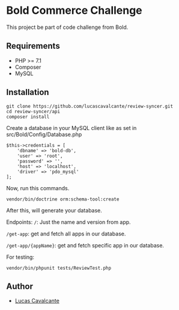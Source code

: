 # Bold Commerce Challenge

This project be part of code challenge from Bold.

## Requirements

- PHP >= 7.1
- Composer
- MySQL

## Installation

```
git clone https://github.com/lucascavalcante/review-syncer.git
cd review-syncer/api
composer install
```
Create a database in your MySQL client like as set in src/Bold/Config/Database.php

```
$this->credentials = [
    'dbname' => 'bold-db',
    'user' => 'root',
    'password' => '',
    'host' => 'localhost',
    'driver' => 'pdo_mysql'
];
```
Now, run this commands.
```
vendor/bin/doctrine orm:schema-tool:create
```
After this, will generate your database.

Endpoints:
`/`: Just the name and version from app.

`/get-app`: get and fetch all apps in our database.

`/get-app/{appName}`: get and fetch specific app in our database.

For testing:

`vendor/bin/phpunit tests/ReviewTest.php`

## Author

- [Lucas Cavalcante](http://lucascavalcante.com.br)